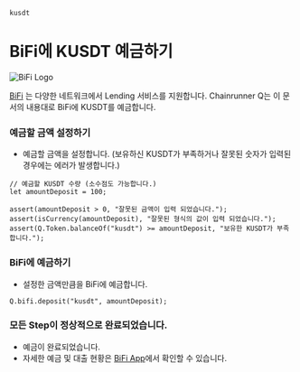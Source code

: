 ```meta-Currency
kusdt
```

# BiFi에 KUSDT 예금하기

![BiFi Logo](https://s3.ap-northeast-2.amazonaws.com/thebifrost.io/home/bifi/bifi_logo.svg)

[BiFi](https://bifi.finance/) 는 다양한 네트워크에서 Lending 서비스를 지원합니다.
Chainrunner Q는 이 문서의 내용대로 BiFi에 KUSDT를 예금합니다.

### 예금할 금액 설정하기

- 예금할 금액을 설정합니다. (보유하신 KUSDT가 부족하거나 잘못된 숫자가 입력된 경우에는 에러가 발생합니다.)

```input KUSDT
// 예금할 KUSDT 수량 (소수점도 가능합니다.)
let amountDeposit = 100;
```

```input-Verify
assert(amountDeposit > 0, "잘못된 금액이 입력 되었습니다.");
assert(isCurrency(amountDeposit), "잘못된 형식의 값이 입력 되었습니다.");
assert(Q.Token.balanceOf("kusdt") >= amountDeposit, "보유한 KUSDT가 부족합니다.");
```

### BiFi에 예금하기

- 설정한 금액만큼을 BiFi에 예금합니다.
```taster
Q.bifi.deposit("kusdt", amountDeposit);
```

### 모든 Step이 정상적으로 완료되었습니다.

- 예금이 완료되었습니다.
- 자세한 예금 및 대출 현황은 [BiFi App](https://app.bifi.finance/)에서 확인할 수 있습니다.
